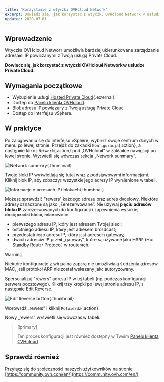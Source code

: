 ```yaml
---
title: 'Korzystanie z wtyczki OVHcloud Network'
excerpt: Dowiedz się, jak korzystać z wtyczki OVHcloud Network w usłudze Private Cloud
updated: 2020-07-01
---
```


## Wprowadzenie

Wtyczka OVHcloud Network umożliwia bardziej ukierunkowane zarządzanie adresami IP powiązanymi z Twoją usługą Private Cloud.

**Dowiedz się, jak korzystać z wtyczki OVHcloud Network w usłudze Private Cloud.**

## Wymagania początkowe

- Wykupienie usługi [Hosted Private Cloud](https://www.ovhcloud.com/pl/enterprise/products/hosted-private-cloud/){.external}.
- Dostęp do [Panelu klienta OVHcloud](/links/manager).
- Blok adresu IP powiązany z Twoją usługą Private Cloud.
- Dostęp do interfejsu vSphere.

## W praktyce

Po zalogowaniu się do interfejsu vSphere, wybierz swoje centrum danych w menu po lewej stronie. Przejdź do zakładki `Konfiguracja`{.action}, a następnie kliknij `Network`{.action} pod „OVHcloud” w zakładce nawigacji po lewej stronie. Wyświetli się wówczas sekcja „Network summary”.

![Network summary](images/ovhcloudplugin_01.png){.thumbnail}

Twoje bloki IP wyświetlają się tutaj wraz z podstawowymi informacjami. Kliknij blok IP, aby zobaczyć wszystkie jego adresy IP wymienione w tabeli.

![Informacje o adresach IP i blokach](images/ovhcloudplugin_02.png){.thumbnail}

Możesz sprawdzić "rewers" każdego adresu oraz adres docelowy. Niektóre adresy oznaczone są jako „Zerezerwowane”. Nie używaj **pięciu adresów bloku IP** zarezerwowanych do konfiguracji i zapewnienia wysokiej dostępności bloku, mianowicie:

- pierwszego adresu IP, który jest adresem Twojej sieci;
- ostatniego adresu IP, który jest adresem broadcast;
- przedostatniego adresu IP, który jest adresem gateway;
- dwóch adresów IP przed „gateway”, które są używane jako HSRP (Hot Standby Router Protocol) w routerach.

> [!warning]
> Niektóre konfiguracje z wirtualną zaporą nie umożliwiają śledzenia adresów MAC, jeśli protokół ARP nie został wskazany jako autoryzowany.
>

Spersonalizuj "rewers" adresu IP w tej tabeli (np. podczas konfiguracji serwera pocztowego). Kliknij trzy kropki po lewej stronie adresu IP, a następnie Edit Reverse.

![Edit Reverse button](images/ovhcloudplugin_03.png){.thumbnail}

Wprowadź „rewers” i kliknij `Potwierdź`{.action}.

Nowy „rewers” wyświetli się wówczas w tabeli.

> [!primary]
>
> Ten proces konfiguracji jest również dostępny w Twoim [Panelu klienta OVHcloud](/links/manager).  
> 

## Sprawdź również

Przyłącz się do społeczności naszych użytkowników na stronie [https://community.ovh.com/en/](https://community.ovh.com/en/)
